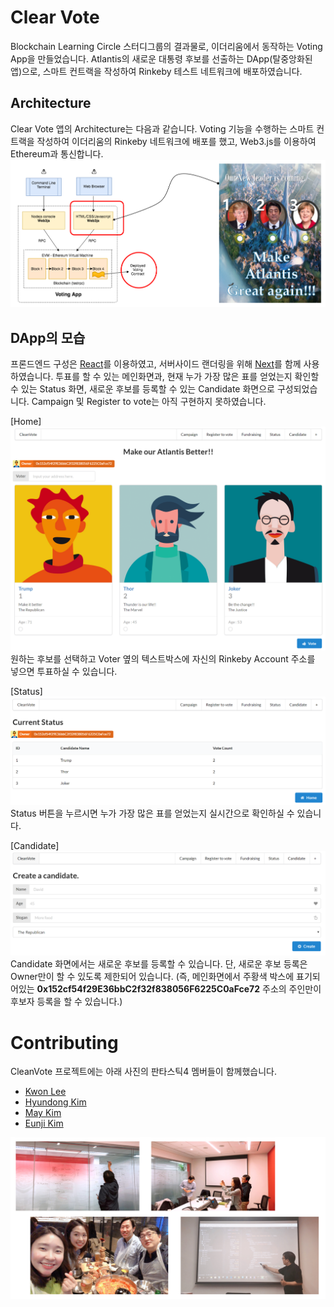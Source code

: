 # Clear Vote
Blockchain Learning Circle 스터디그룹의 결과물로, 이더리움에서 동작하는 Voting App을 만들었습니다. Atlantis의 새로운 대통령 후보를 선출하는 DApp(탈중앙화된 앱)으로, 스마트 컨트랙을 작성하여 Rinkeby 테스트 네트워크에 배포하였습니다. 

## Architecture
Clear Vote 앱의 Architecture는 다음과 같습니다. Voting 기능을 수행하는 스마트 컨트랙을 작성하여 이더리움의 Rinkeby 네트워크에 배포를 했고, Web3.js를 이용하여 Ethereum과 통신합니다. 
![001](./images/001.PNG)

## DApp의 모습
프론드엔드 구성은 [React](https://reactjs.org/)를 이용하였고, 서버사이드 랜더링을 위해 [Next](https://nextjs.org/)를 함께 사용하였습니다. 투표를 할 수 있는 메인화면과, 현재 누가 가장 많은 표를 얻었는지 확인할 수 있는 Status 화면, 새로운 후보를 등록할 수 있는 Candidate 화면으로 구성되었습니다. Campaign 및 Register to vote는 아직 구현하지 못하였습니다. 


[Home]
![002](./images/002.PNG)
원하는 후보를 선택하고 Voter 옆의 텍스트박스에 자신의 Rinkeby Account 주소를 넣으면 투표하실 수 있습니다.

[Status] 
![003](./images/003.PNG)
Status 버튼을 누르시면 누가 가장 많은 표를 얻었는지 실시간으로 확인하실 수 있습니다. 

[Candidate]
![004](./images/004.PNG)
Candidate 화면에서는 새로운 후보를 등록할 수 있습니다. 단, 새로운 후보 등록은 Owner만이 할 수 있도록 제한되어 있습니다. (즉, 메인화면에서 주황색 박스에 표기되어있는 **0x152cf54f29E36bbC2f32f838056F6225C0aFce72** 주소의 주인만이 후보자 등록을 할 수 있습니다.)

# Contributing
CleanVote 프로젝트에는 아래 사진의 판타스틱4 멤버들이 함께했습니다. 
* [Kwon Lee](https://github.com/kay2live)
* [Hyundong Kim](https://github.com/hyundonk)
* [May Kim](https://github.com/maykim51)
* [Eunji Kim](https://github.com/angie4u) 

![005](./images/005.PNG)